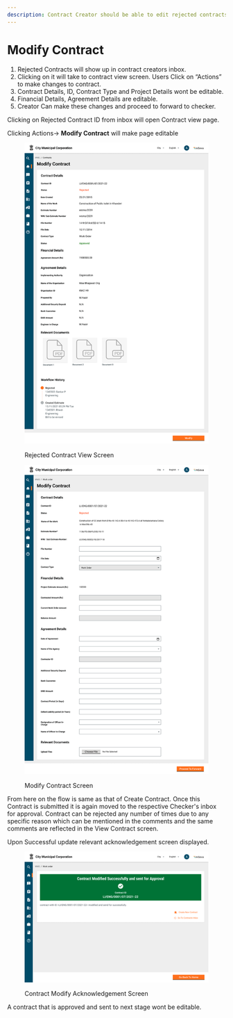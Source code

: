 ```yaml
---
description: Contract Creator should be able to edit rejected contracts and resubmit them .
---
```


# Modify Contract

1. Rejected Contracts will show up in contract creators inbox.
2. Clicking on it will take to contract view screen. Users Click on “Actions” to make changes to contract.
3. Contract Details, ID, Contract Type and Project Details wont be editable.
4. Financial Details, Agreement Details are editable.
5. Creator Can make these changes and proceed to forward to checker.

Clicking on Rejected Contract ID from inbox will open Contract view page.

Clicking Actions-> **Modify Contract** will make page editable

<figure><img src="../../../../../../../.gitbook/assets/image (4) (1).png" alt=""><figcaption><p>Rejected Contract View Screen</p></figcaption></figure>

<figure><img src="../../../../../../../.gitbook/assets/image (6) (1).png" alt=""><figcaption><p>Modify Contract Screen</p></figcaption></figure>

From here on the flow is same as that of Create Contract. Once this Contract is submitted it is again moved to the respective Checker's inbox for approval. Contract can be rejected any number of times due to any specific reason which can be mentioned in the comments and the same comments are reflected in the View Contract screen.&#x20;

Upon Successful update relevant acknowledgement screen displayed.

<figure><img src="../../../../../../../.gitbook/assets/image (19) (1).png" alt=""><figcaption><p>Contract Modify Acknowledgement Screen</p></figcaption></figure>

A contract that is approved and sent to next stage wont be editable.
